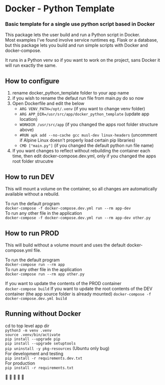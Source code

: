 # Docker - Python Template
### Basic template for a single use python script based in Docker
This package lets the user build and run a Python script in Docker.  
Most examples I've found involve service runtimes eg. Flask or a database, but this package lets you build and run simple scripts with Docker and docker-compose.

It runs in a Python venv so if you want to work on the project, sans Docker it will run exactly the same.


## How to configure
1. rename docker_python_template folder to your app name
2. if you wish to rename the defaut run file from main.py do so now
3. Open Dockerfile and edit the below
   - `ARG VENV_PATH=/opt/.venv` (if you want to change venv folder)
   - `ARG APP_DIR=/usr/src/app/docker_python_template` (update app location)
   - `WORKDIR /usr/src/app` (if you changed the apps root folder structure above)
   - `#RUN apk add --no-cache gcc musl-dev linux-headers` (uncomment if Alpine Linux doesn't properly load certain pip libraries)
   - `CMD ["main.py"]` (if you changed the default python run file name)
4. If you want changes to reflect without rebuilding the container each time, then edit docker-compose.dev.yml, only if you changed the apps root folder strucutre


## How to run DEV
This will mount a volume on the container, so all changes are automatically available without a rebuild.

To run the default program  
`docker-compose -f docker-compose.dev.yml run --rm app-dev`  
To run any other file in the application  
`docker-compose -f docker-compose.dev.yml run --rm app-dev other.py`  


## How to run PROD
This will build without a volume mount and uses the default docker-compose.yml file.

To run the default program  
`docker-compose run --rm app`  
To run any other file in the application  
`docker-compose run --rm app other.py`  

If you want to update the contents of the PROD container  
`docker-compose build`
If you want to update the root contents of the DEV container (the app source folder is already mounted) 
`docker-compose -f docker-compose.dev.yml build`


## Running without Docker
cd to top level app dir  
`python3 -m venv .venv`  
`source .venv/bin/activate`  
`pip install --upgrade pip`  
`pip install --upgrade setuptools`  
`pip uninstall -y pkg-resources` (Ubuntu only bug)  
For development and testing  
`pip install -r requirements.dev.txt`  
For production  
`pip install -r requirements.txt`  

:seedling: :seedling: :seedling: :seedling: :seedling: